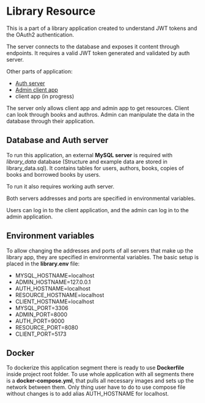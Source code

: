 # Library Resource
This is a part of a library application created to understand JWT tokens and the OAuth2 authentication.

The server connects to the database and exposes it content through endpoints. It requires a valid JWT token generated and validated by auth server.

Other parts of application:
- [Auth server](https://github.com/Grochu25/authServer)
- [Admin client app](https://github.com/Grochu25/library-admin-client)
- client app (in progress)

The server only allows client app and admin app to get resources. Client can look through books and authros. Admin can manipulate the data in the database through their application.

## Database and Auth server
To run this application, an external **MySQL server** is required with *library_data* database (Structure and example data are stored in library_data.sql).
It contains tables for users, authors, books, copies of books and borrowed books by users.

To run it also requires working auth server.

Both servers addresses and ports are specified in environmental variables.

Users can log in to the client application, and the admin can log in to the admin application.

## Environment variables
To allow changing the addresses and ports of all servers that make up the library app, they are specified in environmental variables. The basic setup is placed in the **library.env** file:
- MYSQL_HOSTNAME=localhost
- ADMIN_HOSTNAME=127.0.0.1
- AUTH_HOSTNAME=localhost
- RESOURCE_HOSTNAME=localhost
- CLIENT_HOSTNAME=localhost
- MYSQL_PORT=3306
- ADMIN_PORT=8000
- AUTH_PORT=9000
- RESOURCE_PORT=8080
- CLIENT_PORT=5173

## Docker
To dockerize this application segment there is ready to use **Dockerfile** inside project root folder.
To use whole application with all segments there is a **docker-compose.yml**, that pulls all necessary images and sets up the network between them. Only thing user have to do to use compose file without changes is to add alias AUTH_HOSTNAME for localhost.

